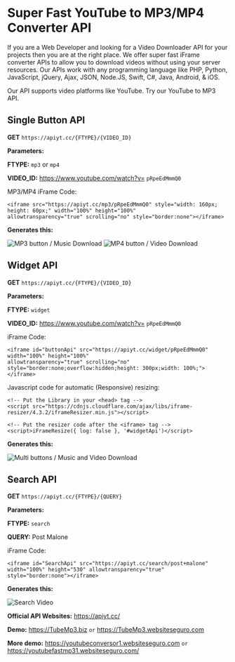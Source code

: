 # Super Fast YouTube to MP3/MP4 Converter API

If you are a Web Developer and looking for a Video Downloader API for your projects then you are at the right place. We offer super fast iFrame converter APIs to allow you to download videos without using your server resources. Our APIs work with any programming language like PHP, Python, JavaScript, jQuery, Ajax, JSON, Node.JS, Swift, C#, Java, Android, & iOS.

Our API supports video platforms like YouTube. Try our YouTube to MP3 API.

## Single Button API

**GET** `https://apiyt.cc/{FTYPE}/{VIDEO_ID}`

**Parameters:**

**FTYPE:** `mp3` or `mp4`

**VIDEO_ID:** https://www.youtube.com/watch?v= `pRpeEdMmmQ0`

MP3/MP4 iFrame Code:
```
<iframe src="https://apiyt.cc/mp3/pRpeEdMmmQ0" style="width: 160px; height: 60px;" width="100%" height="100%"
allowtransparency="true" scrolling="no" style="border:none"></iframe>
```
**Generates this:**

![MP3 button / Music Download](https://apiyt.cc/assets/images/mp3.png)
![MP4 button / Video Download](https://apiyt.cc/assets/images/mp4.png)


## Widget API

**GET** `https://apiyt.cc/{FTYPE}/{VIDEO_ID}`

**Parameters:**

**FTYPE:** `widget`

**VIDEO_ID:** https://www.youtube.com/watch?v= `pRpeEdMmmQ0`

iFrame Code:
```
<iframe id="buttonApi" src="https://apiyt.cc/widget/pRpeEdMmmQ0" width="100%" height="100%"
allowtransparency="true" scrolling="no" style="border:none;overflow:hidden;height: 300px;width: 100%;"></iframe>

```
Javascript code for automatic (Responsive) resizing:
```
<!-- Put the Library in your <head> tag -->
<script src="https://cdnjs.cloudflare.com/ajax/libs/iframe-resizer/4.3.2/iframeResizer.min.js"></script>

<!-- Put the resizer code after the <iframe> tag -->
<script>iFrameResize({ log: false }, '#widgetApi')</script>
```
**Generates this:**

![Multi buttons / Music and Video Download](https://apiyt.cc/assets/images/widgets.png)

## Search API

**GET** `https://apiyt.cc/{FTYPE}/{QUERY}`

**Parameters:**

**FTYPE:** `search`

**QUERY:** Post Malone

iFrame Code:
```
<iframe id="SearchApi" src="https://apiyt.cc/search/post+malone" width="100%" height="530" allowtransparency="true" style="border:none"></iframe>
```
**Generates this:**

![Search Video](https://apiyt.cc/assets/images/search.png)


**Official API Websites:** https://apiyt.cc/

**Demo:** https://TubeMp3.biz `or` https://TubeMp3.websiteseguro.com

**More demo:** https://youtubeconversor1.websiteseguro.com `or` https://youtubefastmp31.websiteseguro.com/
